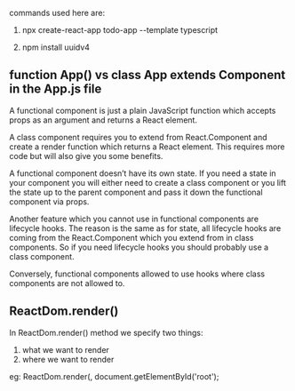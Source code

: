 commands used here are:

1. npx create-react-app todo-app --template typescript

2. npm install uuidv4

## function App() vs class App extends Component in the App.js file

A functional component is just a plain JavaScript function which accepts props as an argument and returns a React element.

A class component requires you to extend from React.Component and create a render function which returns a React element. This requires more code but will also give you some benefits.

A functional component doesn’t have its own state. If you need a state in your component you will either need to create a class component or you lift the state up to the parent component and pass it down the functional component via props.

Another feature which you cannot use in functional components are lifecycle hooks. The reason is the same as for state, all lifecycle hooks are coming from the React.Component which you extend from in class components. So if you need lifecycle hooks you should probably use a class component.

Conversely, functional components allowed to use hooks where class components are not allowed to.

## ReactDom.render()

In ReactDom.render() method we specify two things:

1. what we want to render
2. where we want to render

eg:
ReactDom.render(<Greeting />, document.getElementById('root');
